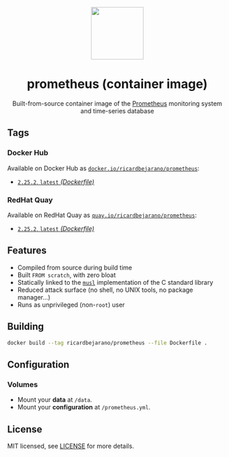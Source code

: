 <p align="center"><img src="https://emojipedia-us.s3.dualstack.us-west-1.amazonaws.com/thumbs/320/apple/198/fire_1f525.png" width="120px"></p>
<h1 align="center">prometheus (container image)</h1>
<p align="center">Built-from-source container image of the <a href="https://prometheus.io">Prometheus</a> monitoring system and time-series database</p>


## Tags

### Docker Hub

Available on Docker Hub as [`docker.io/ricardbejarano/prometheus`](https://hub.docker.com/r/ricardbejarano/prometheus):

- [`2.25.2`, `latest` *(Dockerfile)*](Dockerfile)

### RedHat Quay

Available on RedHat Quay as [`quay.io/ricardbejarano/prometheus`](https://quay.io/repository/ricardbejarano/prometheus):

- [`2.25.2`, `latest` *(Dockerfile)*](Dockerfile)


## Features

* Compiled from source during build time
* Built `FROM scratch`, with zero bloat
* Statically linked to the [`musl`](https://musl.libc.org/) implementation of the C standard library
* Reduced attack surface (no shell, no UNIX tools, no package manager...)
* Runs as unprivileged (non-`root`) user


## Building

```bash
docker build --tag ricardbejarano/prometheus --file Dockerfile .
```


## Configuration

### Volumes

- Mount your **data** at `/data`.
- Mount your **configuration** at `/prometheus.yml`.


## License

MIT licensed, see [LICENSE](LICENSE) for more details.
